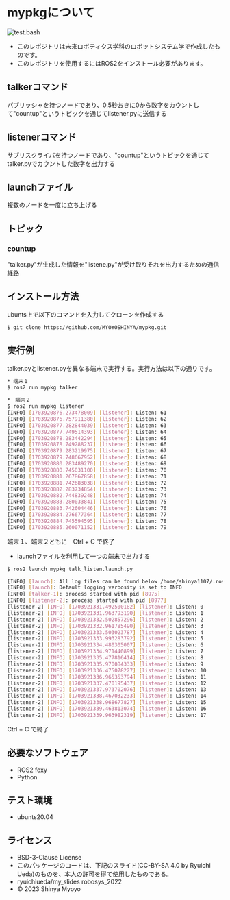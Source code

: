 # mypkgについて
![test.bash](https://github.com/MYOYOSHINYA/mypkg/actions/workflows/test.yml/badge.svg)
* このレポジトリは未来ロボティクス学科のロボットシステム学で作成したものです。
* このレポジトリを使用するにはROS2をインストール必要があります。
## talkerコマンド
パブリッシャを持つノードであり、0.5秒おきに0から数字をカウントして"countup"というトピックを通じてlistener.pyに送信する

## listenerコマンド
サブリスクライバを持つノードであり、"countup"というトピックを通じてtalker.pyでカウントした数字を出力する
## launchファイル
複数のノードを一度に立ち上げる
## トピック
### countup
"talker.py"が生成した情報を"listene.py"が受け取りそれを出力するための通信経路
## インストール方法
ubunts上で以下のコマンドを入力してクローンを作成する
```bash
$ git clone https://github.com/MYOYOSHINYA/mypkg.git
```
## 実行例

talker.pyとlistener.pyを異なる端末で実行する。実行方法は以下の通りです。
```bash
* 端末１
$ ros2 run mypkg talker
```

```bash
*　端末２
$ ros2 run mypkg listener
[INFO] [1703920876.273478009] [listener]: Listen: 61
[INFO] [1703920876.757911380] [listener]: Listen: 62
[INFO] [1703920877.282844039] [listener]: Listen: 63
[INFO] [1703920877.749514393] [listener]: Listen: 64
[INFO] [1703920878.283442294] [listener]: Listen: 65
[INFO] [1703920878.749288237] [listener]: Listen: 66
[INFO] [1703920879.283219975] [listener]: Listen: 67
[INFO] [1703920879.748667952] [listener]: Listen: 68
[INFO] [1703920880.283489270] [listener]: Listen: 69
[INFO] [1703920880.745031100] [listener]: Listen: 70
[INFO] [1703920881.267867858] [listener]: Listen: 71
[INFO] [1703920881.742683038] [listener]: Listen: 72
[INFO] [1703920882.283734854] [listener]: Listen: 73
[INFO] [1703920882.744839248] [listener]: Listen: 74
[INFO] [1703920883.280033841] [listener]: Listen: 75
[INFO] [1703920883.742604446] [listener]: Listen: 76
[INFO] [1703920884.276677364] [listener]: Listen: 77
[INFO] [1703920884.745594595] [listener]: Listen: 78
[INFO] [1703920885.260071152] [listener]: Listen: 79
```
端末１、端末２ともに　Ctrl + C で終了

* launchファイルを利用して一つの端末で出力する
```bash
$ ros2 launch mypkg talk_listen.launch.py

[INFO] [launch]: All log files can be found below /home/shinya1107/.ros/log/2023-12-30-16-28-50-500195-DESKTOP-CJ9LDDI-8973
[INFO] [launch]: Default logging verbosity is set to INFO
[INFO] [talker-1]: process started with pid [8975]
[INFO] [listener-2]: process started with pid [8977]
[listener-2] [INFO] [1703921331.492500182] [listener]: Listen: 0
[listener-2] [INFO] [1703921331.963793190] [listener]: Listen: 1
[listener-2] [INFO] [1703921332.502857296] [listener]: Listen: 2
[listener-2] [INFO] [1703921332.961785490] [listener]: Listen: 3
[listener-2] [INFO] [1703921333.503023787] [listener]: Listen: 4
[listener-2] [INFO] [1703921333.993283792] [listener]: Listen: 5
[listener-2] [INFO] [1703921334.480305007] [listener]: Listen: 6
[listener-2] [INFO] [1703921334.971440899] [listener]: Listen: 7
[listener-2] [INFO] [1703921335.477816414] [listener]: Listen: 8
[listener-2] [INFO] [1703921335.970084333] [listener]: Listen: 9
[listener-2] [INFO] [1703921336.475078227] [listener]: Listen: 10
[listener-2] [INFO] [1703921336.965353794] [listener]: Listen: 11
[listener-2] [INFO] [1703921337.470195437] [listener]: Listen: 12
[listener-2] [INFO] [1703921337.973702076] [listener]: Listen: 13
[listener-2] [INFO] [1703921338.467032233] [listener]: Listen: 14
[listener-2] [INFO] [1703921338.968677827] [listener]: Listen: 15
[listener-2] [INFO] [1703921339.463813074] [listener]: Listen: 16
[listener-2] [INFO] [1703921339.963982319] [listener]: Listen: 17
```
Ctrl + C で終了

## 必要なソフトウェア
* ROS2 foxy
* Python

## テスト環境
* ubunts20.04
## ライセンス
* BSD-3-Clause License
* このパッケージのコードは、下記のスライド(CC-BY-SA 4.0 by Ryuichi Ueda)のものを、本人の許可を得て使用したものである。
* ryuichiueda/my_slides robosys_2022
* © 2023 Shinya Myoyo
